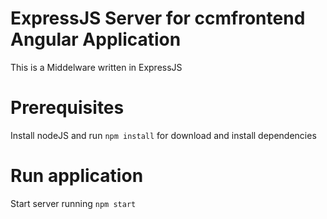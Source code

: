 ExpressJS Server for ccmfrontend Angular Application 
====================================
This is a Middelware written in ExpressJS

Prerequisites
=================

Install nodeJS and run `npm install` for download and install dependencies

Run application 
================

Start server running `npm start`